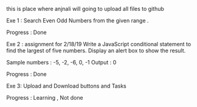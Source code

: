 this is place where anjnali will going to upload all files to github

Exe 1 : Search Even Odd Numbers from the given range .

Progress : Done

Exe 2 : assignment for 2/18/19
Write a JavaScript conditional statement to find the largest of five numbers. Display an alert box to show the result.

Sample numbers : -5, -2, -6, 0, -1 
Output : 0

Progress : Done

Exe 3: Upload and Download buttons and Tasks

Progress : Learning , Not done



